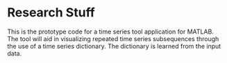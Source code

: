 # Research Stuff
This is the prototype code for a time series tool application for MATLAB.
The tool will aid in visualizing repeated time series subsequences through the use of a time series dictionary. The dictionary is learned from the input data.
